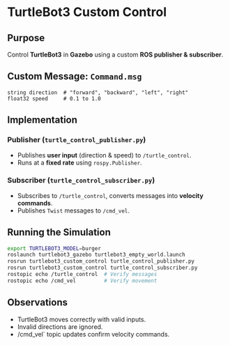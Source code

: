# TurtleBot3 Custom Control

## Purpose
Control **TurtleBot3** in **Gazebo** using a custom **ROS publisher & subscriber**.

## Custom Message: `Command.msg`
```plaintext
string direction  # "forward", "backward", "left", "right"
float32 speed     # 0.1 to 1.0
```

## Implementation
### **Publisher (`turtle_control_publisher.py`)**
- Publishes **user input** (direction & speed) to `/turtle_control`.
- Runs at a **fixed rate** using `rospy.Publisher`.

### **Subscriber (`turtle_control_subscriber.py`)**
- Subscribes to `/turtle_control`, converts messages into **velocity commands**.
- Publishes `Twist` messages to `/cmd_vel`.

## Running the Simulation
```bash
export TURTLEBOT3_MODEL=burger
roslaunch turtlebot3_gazebo turtlebot3_empty_world.launch
rosrun turtlebot3_custom_control turtle_control_publisher.py
rosrun turtlebot3_custom_control turtle_control_subscriber.py
rostopic echo /turtle_control  # Verify messages
rostopic echo /cmd_vel         # Verify movement
```

## Observations
- TurtleBot3 moves correctly with valid inputs.
- Invalid directions are ignored.
- /cmd_vel` topic updates confirm velocity commands.

